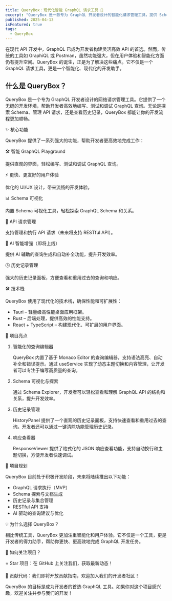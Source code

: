 ```yaml
---
title: QueryBox：现代化智能 GraphQL 请求工具 🚀
excerpt: "QueryBox 是一款专为 GraphQL 开发者设计的智能化请求管理工具，提供 Schema 可视化、历史记录管理、AI 辅助查询等功能，提升开发效率。"
published: 2025-04-13
isFeatured: true
tags:
  - QueryBox
---
```


在现代 API 开发中，GraphQL 已成为开发者构建灵活高效 API 的首选。然而，传统的工具如 GraphiQL 或 Postman，虽然功能强大，但在用户体验和智能化方面仍有提升空间。QueryBox 的诞生，正是为了解决这些痛点。它不仅是一个 GraphQL 请求工具，更是一个智能化、现代化的开发助手。

## 什么是 QueryBox？

QueryBox 是一个专为 GraphQL 开发者设计的网络请求管理工具。它提供了一个无缝的开发环境，帮助开发者高效地编写、测试和调试 GraphQL 查询。无论是探索 Schema、管理 API 请求，还是查看历史记录，QueryBox 都能让你的开发流程更加顺畅。

✨ 核心功能

QueryBox 提供了一系列强大的功能，帮助开发者更高效地完成工作：

🛠️ 智能 GraphQL Playground

提供直观的界面，轻松编写、测试和调试 GraphQL 查询。

⚡ 更快、更友好的用户体验

优化的 UI/UX 设计，带来流畅的开发体验。

📊 Schema 可视化

内置 Schema 可视化工具，轻松探索 GraphQL Schema 和关系。

🔧 API 请求管理

支持管理和执行 API 请求（未来将支持 RESTful API）。

🤖 AI 智能增强（即将上线）

提供 AI 辅助的查询生成和自动补全功能，提升开发效率。

🕒 历史记录管理

强大的历史记录面板，方便查看和重用过去的查询和响应。

🛠 技术栈

QueryBox 使用了现代化的技术栈，确保性能和可扩展性：

- Tauri – 轻量级高性能桌面应用框架。
- Rust – 后端处理，提供高效的性能支持。
- React + TypeScript – 构建现代化、可扩展的用户界面。

🚀 项目亮点

1. 智能化的查询编辑器

   QueryBox 内置了基于 Monaco Editor 的查询编辑器，支持语法高亮、自动补全和错误提示。通过 useService 实现了动态主题切换和内容管理，让开发者可以专注于编写高质量的查询。

2. Schema 可视化与探索

   通过 Schema Explorer，开发者可以轻松查看和理解 GraphQL API 的结构和关系，提升开发效率。

3. 历史记录管理

   HistoryPanel 提供了一个直观的历史记录面板，支持快速查看和重用过去的查询。开发者还可以通过一键清除功能管理历史记录。

4. 响应查看器

   ResponseViewer 提供了格式化的 JSON 响应查看功能，支持自动换行和主题切换，方便开发者快速调试。

📅 项目规划

QueryBox 目前处于积极开发阶段，未来将陆续推出以下功能：

- GraphQL 请求执行（MVP）
- Schema 探索与文档生成
- 历史记录与集合管理
- RESTful API 支持
- AI 驱动的查询建议与优化

💡 为什么选择 QueryBox？

相比传统工具，QueryBox 更加注重智能化和用户体验。它不仅是一个工具，更是开发者的得力助手，帮助你更快、更高效地完成 GraphQL 开发任务。

📩 如何关注项目？

⭐ Star 项目：在 GitHub 上关注我们，获取最新动态！

🚀 贡献代码：我们即将开放贡献指南，欢迎加入我们的开发者社区！

QueryBox 的目标是成为开发者的首选 GraphQL 工具。如果你对这个项目感兴趣，欢迎关注并参与我们的开发！
